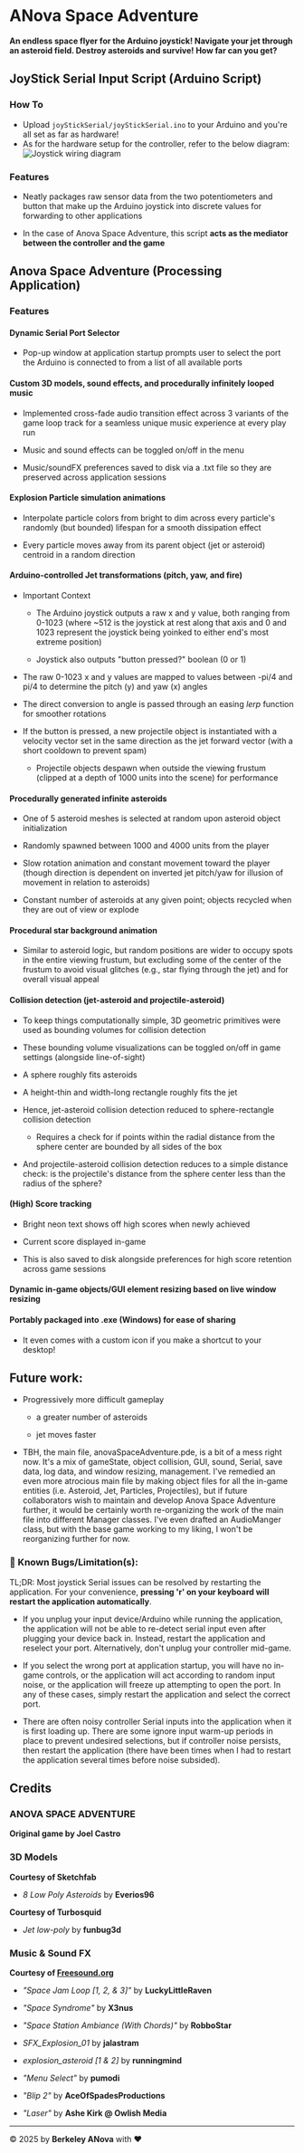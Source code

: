 # ANova Space Adventure

**An endless space flyer for the Arduino joystick! Navigate your jet through an asteroid field. Destroy asteroids and survive! How far can you get?**

## JoyStick Serial Input Script (Arduino Script)

### How To
- Upload `joyStickSerial/joyStickSerial.ino` to your Arduino and you're all set as far as hardware!
- As for the hardware setup for the controller, refer to the below diagram:
![Joystick wiring diagram](media/controller_wiring_diagram.png)

### Features

- Neatly packages raw sensor data from the two potentiometers and button that make up the Arduino joystick into discrete values for forwarding to other applications

- In the case of Anova Space Adventure, this script **acts as the mediator between the controller and the game**

## Anova Space Adventure (Processing Application)

### Features

#### Dynamic Serial Port Selector

  + Pop-up window at application startup prompts user to select the port the Arduino is connected to from a list of all available ports

#### Custom 3D models, sound effects, and procedurally infinitely looped music

  + Implemented cross-fade audio transition effect across 3 variants of the game loop track for a seamless unique music experience at every play run

  + Music and sound effects can be toggled on/off in the menu

  + Music/soundFX preferences saved to disk via a .txt file so they are preserved across application sessions

#### Explosion Particle simulation animations

  + Interpolate particle colors from bright to dim across every particle's randomly (but bounded) lifespan for a smooth dissipation effect

  + Every particle moves away from its parent object (jet or asteroid) centroid in a random direction

#### Arduino-controlled Jet transformations (pitch, yaw, and fire)

  + Important Context

    - The Arduino joystick outputs a raw x and y value, both ranging from 0-1023 (where ~512 is the joystick at rest along that axis and 0 and 1023 represent the joystick being yoinked to either end's most extreme position)

    - Joystick also outputs "button pressed?" boolean (0 or 1)

  + The raw 0-1023 x and y values are mapped to values between -pi/4 and pi/4 to determine the pitch (y) and yaw (x) angles

  + The direct conversion to angle is passed through an easing *lerp* function for smoother rotations

  + If the button is pressed, a new projectile object is instantiated with a velocity vector set in the same direction as the jet forward vector (with a short cooldown to prevent spam)

    - Projectile objects despawn when outside the viewing frustum (clipped at a depth of 1000 units into the scene) for performance

#### Procedurally generated infinite asteroids

  + One of 5 asteroid meshes is selected at random upon asteroid object initialization

  + Randomly spawned between 1000 and 4000 units from the player

  + Slow rotation animation and constant movement toward the player (though direction is dependent on inverted jet pitch/yaw for illusion of movement in relation to asteroids)

  + Constant number of asteroids at any given point; objects recycled when they are out of view or explode

#### Procedural star background animation

  + Similar to asteroid logic, but random positions are wider to occupy spots in the entire viewing frustum, but excluding some of the center of the frustum to avoid visual glitches (e.g., star flying through the jet) and for overall visual appeal

#### Collision detection (jet-asteroid and projectile-asteroid)

  + To keep things computationally simple, 3D geometric primitives were used as bounding volumes for collision detection

  + These bounding volume visualizations can be toggled on/off in game settings (alongside line-of-sight)

  + A sphere roughly fits asteroids

  + A height-thin and width-long rectangle roughly fits the jet

  + Hence, jet-asteroid collision detection reduced to sphere-rectangle collision detection

    - Requires a check for if points within the radial distance from the sphere center are bounded by all sides of the box

  + And projectile-asteroid collision detection reduces to a simple distance check: is the projectile's distance from the sphere center less than the radius of the sphere? 

#### (High) Score tracking

  + Bright neon text shows off high scores when newly achieved

  + Current score displayed in-game

  + This is also saved to disk alongside preferences for high score retention across game sessions

#### Dynamic in-game objects/GUI element resizing based on live window resizing

#### Portably packaged into .exe (Windows) for ease of sharing

  + It even comes with a custom icon if you make a shortcut to your desktop!

## Future work:

- Progressively more difficult gameplay

  + a greater number of asteroids

  + jet moves faster

- TBH, the main file, anovaSpaceAdventure.pde, is a bit of a mess right now. It's a mix of gameState, object collision, GUI, sound, Serial, save data, log data, and window resizing, management. I've remedied an even more atrocious main file by making object files for all the in-game entities (i.e. Asteroid, Jet, Particles, Projectiles), but if future collaborators wish to maintain and develop Anova Space Adventure further, it would be certainly worth re-organizing the work of the main file into different Manager classes. I've even drafted an AudioManger class, but with the base game working to my liking, I won't be reorganizing further for now.

### 🐛 Known Bugs/Limitation(s):

TL;DR: Most joystick Serial issues can be resolved by restarting the application. For your convenience, **pressing 'r' on your keyboard will restart the application automatically**.

- If you unplug your input device/Arduino while running the application, the application will not be able to re-detect serial input even after plugging your device back in. Instead, restart the application and reselect your port. Alternatively, don't unplug your controller mid-game.

- If you select the wrong port at application startup, you will have no in-game controls, or the application will act according to random input noise, or the application will freeze up attempting to open the port. In any of these cases, simply restart the application and select the correct port.

- There are often noisy controller Serial inputs into the application when it is first loading up. There are some ignore input warm-up periods in place to prevent undesired selections, but if controller noise persists, then restart the application (there have been times when I had to restart the application several times before noise subsided).

## Credits  

### **ANOVA SPACE ADVENTURE**  

**Original game by Joel Castro**  

### 3D Models  

**Courtesy of Sketchfab**  

- *8 Low Poly Asteroids* by **Everios96**  

**Courtesy of Turbosquid**  

- *Jet low-poly* by **funbug3d**

### Music & Sound FX  

**Courtesy of [Freesound.org](https://freesound.org)**  

- *"Space Jam Loop [1, 2, & 3]"* by **LuckyLittleRaven**  

- *"Space Syndrome"* by **X3nus**  

- *"Space Station Ambiance (With Chords)"* by **RobboStar**  

- *SFX_Explosion_01* by **jalastram**  

- *explosion_asteroid [1 & 2]* by **runningmind**  

- *"Menu Select"* by **pumodi**  

- *"Blip 2"* by **AceOfSpadesProductions**  

- *"Laser"* by **Ashe Kirk @ Owlish Media**

---

© 2025 by **Berkeley ANova** with ❤️
